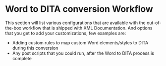 Word to DITA conversion Workflow
========

This section will list various configurations that are available with the out-of-the-box workflow that is shipped with XML Documentation. And options that you get to add your customizations, few examples are:
- Adding custom rules to map custom Word elements/styles to DITA during this conversion
- Any post scripts that you could run, after the Word to DITA process is complete